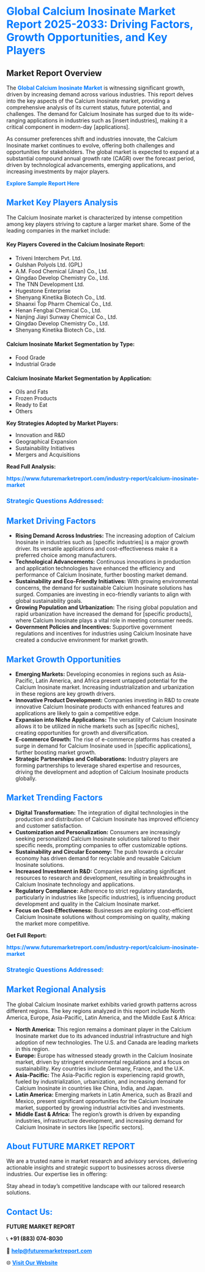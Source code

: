 <h1 style="color: #007BFF;">Global Calcium Inosinate Market Report 2025-2033: Driving Factors, Growth Opportunities, and Key Players</h1>

<section id="overview">
<h2>Market Report Overview</h2>
<p>The <a href="https://www.futuremarketreport.com/industry-report/calcium-inosinate-market" style="color: #007BFF; text-decoration: none;"><strong>Global Calcium Inosinate Market</strong></a> is witnessing significant growth, driven by increasing demand across various industries. This report delves into the key aspects of the Calcium Inosinate market, providing a comprehensive analysis of its current status, future potential, and challenges. The demand for Calcium Inosinate has surged due to its wide-ranging applications in industries such as [insert industries], making it a critical component in modern-day [applications].</p>
<p>As consumer preferences shift and industries innovate, the Calcium Inosinate market continues to evolve, offering both challenges and opportunities for stakeholders. The global market is expected to expand at a substantial compound annual growth rate (CAGR) over the forecast period, driven by technological advancements, emerging applications, and increasing investments by major players.</p>
</section>

<section id="overview">
<p><a href="https://www.futuremarketreport.com/request-sample/reportId=88300" style="color: #007BFF; text-decoration: none;"><strong>Explore Sample Report Here</strong></a></p>
</section>

<section id="key-players">
<h2 style="color: #007BFF;">Market Key Players Analysis</h2>
<p>The Calcium Inosinate market is characterized by intense competition among key players striving to capture a larger market share. Some of the leading companies in the market include:</p>
<h4>Key Players Covered in the Calcium Inosinate Report:</h4>
<ul><li>Triveni Interchem Pvt. Ltd.</li><li>Gulshan Polyols Ltd. (GPL)</li><li>A.M. Food Chemical (Jinan) Co., Ltd.</li><li>Qingdao Develop Chemistry Co., Ltd.</li><li>The TNN Development Ltd.</li><li>Hugestone Enterprise</li><li>Shenyang Kinetika Biotech Co., Ltd.</li><li>Shaanxi Top Pharm Chemical Co., Ltd.</li><li>Henan Fengbai Chemical Co., Ltd.</li><li>Nanjing Jiayi Sunway Chemical Co., Ltd.</li><li>Qingdao Develop Chemistry Co., Ltd.</li><li>Shenyang Kinetika Biotech Co., Ltd.</li></ul>
<h4>Calcium Inosinate Market Segmentation by Type:</h4>
<ul><li>Food Grade</li><li>Industrial Grade</li></ul>

<h4>Calcium Inosinate Market Segmentation by Application:</h4>
<ul><li>Oils and Fats</li><li>Frozen Products</li><li>Ready to Eat</li><li>Others</li></ul>
<p><strong>Key Strategies Adopted by Market Players:</strong></p>
<ul>
<li>Innovation and R&D</li>
<li>Geographical Expansion</li>
<li>Sustainability Initiatives</li>
<li>Mergers and Acquisitions</li>
</ul>
</section>

<section>
<p><strong>Read Full Analysis: </strong></p><a href="https://www.futuremarketreport.com/industry-report/calcium-inosinate-market" style="color: #007BFF; text-decoration: none;"><strong>https://www.futuremarketreport.com/industry-report/calcium-inosinate-market</strong></a>
<h3 style="color: #007BFF;">Strategic Questions Addressed:</h3>
</section>

<section id="driving-factors">
<h2 style="color: #007BFF;">Market Driving Factors</h2>
<ul>
<li><strong>Rising Demand Across Industries:</strong> The increasing adoption of Calcium Inosinate in industries such as [specific industries] is a major growth driver. Its versatile applications and cost-effectiveness make it a preferred choice among manufacturers.</li>
<li><strong>Technological Advancements:</strong> Continuous innovations in production and application technologies have enhanced the efficiency and performance of Calcium Inosinate, further boosting market demand.</li>
<li><strong>Sustainability and Eco-Friendly Initiatives:</strong> With growing environmental concerns, the demand for sustainable Calcium Inosinate solutions has surged. Companies are investing in eco-friendly variants to align with global sustainability goals.</li>
<li><strong>Growing Population and Urbanization:</strong> The rising global population and rapid urbanization have increased the demand for [specific products], where Calcium Inosinate plays a vital role in meeting consumer needs.</li>
<li><strong>Government Policies and Incentives:</strong> Supportive government regulations and incentives for industries using Calcium Inosinate have created a conducive environment for market growth.</li>
</ul>
</section>

<section id="growth-opportunities">
<h2 style="color: #007BFF;">Market Growth Opportunities</h2>
<ul>
<li><strong>Emerging Markets:</strong> Developing economies in regions such as Asia-Pacific, Latin America, and Africa present untapped potential for the Calcium Inosinate market. Increasing industrialization and urbanization in these regions are key growth drivers.</li>
<li><strong>Innovative Product Development:</strong> Companies investing in R&D to create innovative Calcium Inosinate products with enhanced features and applications are likely to gain a competitive edge.</li>
<li><strong>Expansion into Niche Applications:</strong> The versatility of Calcium Inosinate allows it to be utilized in niche markets such as [specific niches], creating opportunities for growth and diversification.</li>
<li><strong>E-commerce Growth:</strong> The rise of e-commerce platforms has created a surge in demand for Calcium Inosinate used in [specific applications], further boosting market growth.</li>
<li><strong>Strategic Partnerships and Collaborations:</strong> Industry players are forming partnerships to leverage shared expertise and resources, driving the development and adoption of Calcium Inosinate products globally.</li>
</ul>
</section>

<section id="trending-factors">
<h2 style="color: #007BFF;">Market Trending Factors</h2>
<ul>
<li><strong>Digital Transformation:</strong> The integration of digital technologies in the production and distribution of Calcium Inosinate has improved efficiency and customer satisfaction.</li>
<li><strong>Customization and Personalization:</strong> Consumers are increasingly seeking personalized Calcium Inosinate solutions tailored to their specific needs, prompting companies to offer customizable options.</li>
<li><strong>Sustainability and Circular Economy:</strong> The push towards a circular economy has driven demand for recyclable and reusable Calcium Inosinate solutions.</li>
<li><strong>Increased Investment in R&D:</strong> Companies are allocating significant resources to research and development, resulting in breakthroughs in Calcium Inosinate technology and applications.</li>
<li><strong>Regulatory Compliance:</strong> Adherence to strict regulatory standards, particularly in industries like [specific industries], is influencing product development and quality in the Calcium Inosinate market.</li>
<li><strong>Focus on Cost-Effectiveness:</strong> Businesses are exploring cost-efficient Calcium Inosinate solutions without compromising on quality, making the market more competitive.</li>
</ul>
</section>

<section>
<p><strong>Get Full Report: </strong></p><a href="https://www.futuremarketreport.com/industry-report/calcium-inosinate-market" style="color: #007BFF; text-decoration: none;"><strong>https://www.futuremarketreport.com/industry-report/calcium-inosinate-market</strong></a>
<h3 style="color: #007BFF;">Strategic Questions Addressed:</h3>
</section>


<section id="regional-analysis">
<h2 style="color: #007BFF;">Market Regional Analysis</h2>
<p>The global Calcium Inosinate market exhibits varied growth patterns across different regions. The key regions analyzed in this report include North America, Europe, Asia-Pacific, Latin America, and the Middle East & Africa:</p>
<ul>
<li><strong>North America:</strong> This region remains a dominant player in the Calcium Inosinate market due to its advanced industrial infrastructure and high adoption of new technologies. The U.S. and Canada are leading markets in this region.</li>
<li><strong>Europe:</strong> Europe has witnessed steady growth in the Calcium Inosinate market, driven by stringent environmental regulations and a focus on sustainability. Key countries include Germany, France, and the U.K.</li>
<li><strong>Asia-Pacific:</strong> The Asia-Pacific region is experiencing rapid growth, fueled by industrialization, urbanization, and increasing demand for Calcium Inosinate in countries like China, India, and Japan.</li>
<li><strong>Latin America:</strong> Emerging markets in Latin America, such as Brazil and Mexico, present significant opportunities for the Calcium Inosinate market, supported by growing industrial activities and investments.</li>
<li><strong>Middle East & Africa:</strong> The region’s growth is driven by expanding industries, infrastructure development, and increasing demand for Calcium Inosinate in sectors like [specific sectors].</li>
</ul>
</section>

<footer>
<h2 style="color: #007BFF;">About FUTURE MARKET REPORT</h2>
<p>We are a trusted name in market research and advisory services, delivering actionable insights and strategic support to businesses across diverse industries. Our expertise lies in offering:</p>

<p>Stay ahead in today’s competitive landscape with our tailored research solutions.</p>

<h2 style="color: #007BFF;">Contact Us:</h2>
<p><strong>FUTURE MARKET REPORT</strong></p>
<p>📞 <strong>+91 (883) 074-8030</strong></p>
<p>📧 <strong><a href="mailto:help@futuremarketreport.com" style="color: #007BFF;">help@futuremarketreport.com</a></strong></p>
<p>🌐 <strong><a href="https://www.futuremarketreport.com/" style="color: #007BFF;">Visit Our Website</a></strong></p>
</footer>